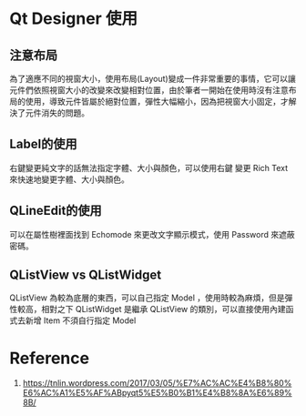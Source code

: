 # Qt Designer 使用

## 注意布局

為了適應不同的視窗大小，使用布局(Layout)變成一件非常重要的事情，它可以讓元件們依照視窗大小的改變來改變相對位置，由於筆者一開始在使用時沒有注意布局的使用，導致元件皆屬於絕對位置，彈性大幅縮小，因為把視窗大小固定，才解決了元件消失的問題。

## Label的使用

右鍵變更純文字的話無法指定字體、大小與顏色，可以使用右鍵 變更 Rich Text 來快速地變更字體、大小與顏色。

## QLineEdit的使用

可以在屬性樹裡面找到 Echomode 來更改文字顯示模式，使用 Password 來遮蔽密碼。

## QListView vs QListWidget

QListView 為較為底層的東西，可以自己指定 Model ，使用時較為麻煩，但是彈性較高，相對之下 QListWidget 是繼承 QListView 的類別，可以直接使用內建函式去新增 Item 不須自行指定 Model 













































# Reference
1. https://tnlin.wordpress.com/2017/03/05/%E7%AC%AC%E4%B8%80%E6%AC%A1%E5%AF%ABpyqt5%E5%B0%B1%E4%B8%8A%E6%89%8B/